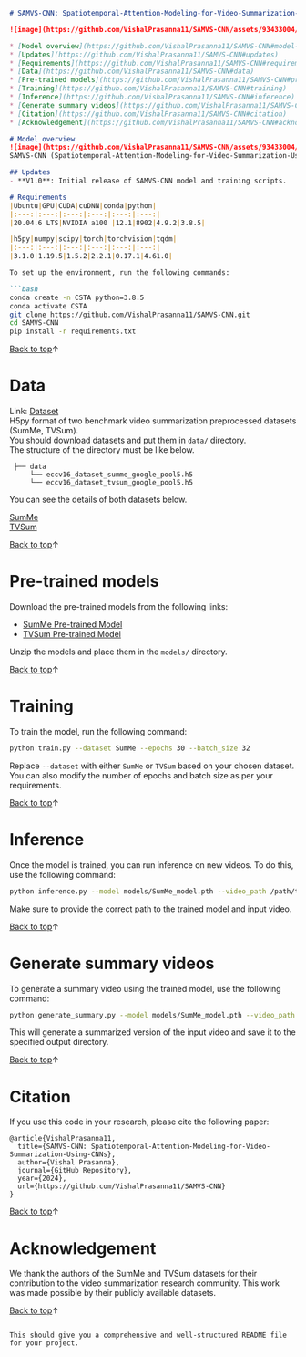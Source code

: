```markdown
# SAMVS-CNN: Spatiotemporal-Attention-Modeling-for-Video-Summarization-Using-CNNs

![image](https://github.com/VishalPrasanna11/SAMVS-CNN/assets/93433004/aa0dff4d-9b29-49a2-989a-5b6a12dba5fe)

* [Model overview](https://github.com/VishalPrasanna11/SAMVS-CNN#model-overview)
* [Updates](https://github.com/VishalPrasanna11/SAMVS-CNN#updates)
* [Requirements](https://github.com/VishalPrasanna11/SAMVS-CNN#requirements)
* [Data](https://github.com/VishalPrasanna11/SAMVS-CNN#data)
* [Pre-trained models](https://github.com/VishalPrasanna11/SAMVS-CNN#pre-trained-models)
* [Training](https://github.com/VishalPrasanna11/SAMVS-CNN#training)
* [Inference](https://github.com/VishalPrasanna11/SAMVS-CNN#inference)
* [Generate summary videos](https://github.com/VishalPrasanna11/SAMVS-CNN#generate-summary-videos)
* [Citation](https://github.com/VishalPrasanna11/SAMVS-CNN#citation)
* [Acknowledgement](https://github.com/VishalPrasanna11/SAMVS-CNN#acknowledgement)

# Model overview
![image](https://github.com/VishalPrasanna11/SAMVS-CNN/assets/93433004/537b7375-10d7-4d7d-8de0-0b69631ac635) <br/>
SAMVS-CNN (Spatiotemporal-Attention-Modeling-for-Video-Summarization-Using-CNNs) proposes a new method for video summarization. It leverages Convolutional Neural Networks (CNNs) to model both spatial and temporal features in videos, combined with an attention mechanism to select the most relevant parts of the video for summarization.

## Updates
- **V1.0**: Initial release of SAMVS-CNN model and training scripts.

# Requirements
|Ubuntu|GPU|CUDA|cuDNN|conda|python|
|:---:|:---:|:---:|:---:|:---:|:---:|
|20.04.6 LTS|NVIDIA a100 |12.1|8902|4.9.2|3.8.5|

|h5py|numpy|scipy|torch|torchvision|tqdm|
|:---:|:---:|:---:|:---:|:---:|:---:|
|3.1.0|1.19.5|1.5.2|2.2.1|0.17.1|4.61.0|

To set up the environment, run the following commands:

```bash
conda create -n CSTA python=3.8.5
conda activate CSTA
git clone https://github.com/VishalPrasanna11/SAMVS-CNN.git
cd SAMVS-CNN
pip install -r requirements.txt
```

[Back to top](https://github.com/VishalPrasanna11/SAMVS-CNN#requirements)↑

# Data
Link: [Dataset](https://drive.google.com/drive/folders/1iGfKZxexQfOxyIaOWhfU0P687dJq_KWF?usp=drive_link) <br/>
H5py format of two benchmark video summarization preprocessed datasets (SumMe, TVSum). <br/>
You should download datasets and put them in ```data/``` directory. <br/>
The structure of the directory must be like below. <br/>

```
 ├── data
     └── eccv16_dataset_summe_google_pool5.h5
     └── eccv16_dataset_tvsum_google_pool5.h5
```

You can see the details of both datasets below. <br/>

[SumMe](https://link.springer.com/chapter/10.1007/978-3-319-10584-0_33) <br/>
[TVSum](https://openaccess.thecvf.com/content_cvpr_2015/papers/Song_TVSum_Summarizing_Web_2015_CVPR_paper.pdf) <br/>

[Back to top](https://github.com/VishalPrasanna11/SAMVS-CNN#data)↑

# Pre-trained models
Download the pre-trained models from the following links:
- [SumMe Pre-trained Model](https://drive.google.com/file/d/1gJ7_dZJsyTQC4U4GFlLfURhR_0owF_5k/view?usp=sharing)
- [TVSum Pre-trained Model](https://drive.google.com/file/d/1GytXYOAHZj_qfz9Gx-TfAlJlZqEK9b9f/view?usp=sharing)

Unzip the models and place them in the `models/` directory.

[Back to top](https://github.com/VishalPrasanna11/SAMVS-CNN#pre-trained-models)↑

# Training
To train the model, run the following command:

```bash
python train.py --dataset SumMe --epochs 30 --batch_size 32
```

Replace `--dataset` with either `SumMe` or `TVSum` based on your chosen dataset. You can also modify the number of epochs and batch size as per your requirements.

[Back to top](https://github.com/VishalPrasanna11/SAMVS-CNN#training)↑

# Inference
Once the model is trained, you can run inference on new videos. To do this, use the following command:

```bash
python inference.py --model models/SumMe_model.pth --video_path /path/to/video.mp4 --output_path /path/to/output/
```

Make sure to provide the correct path to the trained model and input video.

[Back to top](https://github.com/VishalPrasanna11/SAMVS-CNN#inference)↑

# Generate summary videos
To generate a summary video using the trained model, use the following command:

```bash
python generate_summary.py --model models/SumMe_model.pth --video_path /path/to/video.mp4 --summary_output /path/to/summary_output/
```

This will generate a summarized version of the input video and save it to the specified output directory.

[Back to top](https://github.com/VishalPrasanna11/SAMVS-CNN#generate-summary-videos)↑

# Citation
If you use this code in your research, please cite the following paper:

```
@article{VishalPrasanna11,
  title={SAMVS-CNN: Spatiotemporal-Attention-Modeling-for-Video-Summarization-Using-CNNs},
  author={Vishal Prasanna},
  journal={GitHub Repository},
  year={2024},
  url={https://github.com/VishalPrasanna11/SAMVS-CNN}
}
```

[Back to top](https://github.com/VishalPrasanna11/SAMVS-CNN#citation)↑

# Acknowledgement
We thank the authors of the SumMe and TVSum datasets for their contribution to the video summarization research community. This work was made possible by their publicly available datasets.

[Back to top](https://github.com/VishalPrasanna11/SAMVS-CNN#acknowledgement)↑
```

This should give you a comprehensive and well-structured README file for your project.

